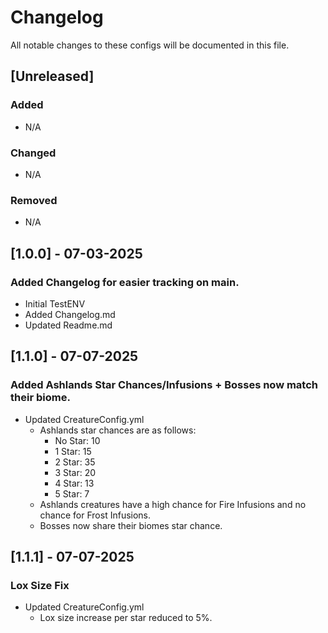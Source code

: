# Changelog

All notable changes to these configs will be documented in this file.

## [Unreleased]

### Added

- N/A

### Changed

- N/A

### Removed

- N/A

## [1.0.0] - 07-03-2025
### Added Changelog for easier tracking on main.
- Initial TestENV
- Added Changelog.md
- Updated Readme.md

## [1.1.0] - 07-07-2025
### Added Ashlands Star Chances/Infusions + Bosses now match their biome.
- Updated CreatureConfig.yml
  - Ashlands star chances are as follows:
    - No Star: 10
    - 1 Star: 15
    - 2 Star: 35
    - 3 Star: 20
    - 4 Star: 13
    - 5 Star: 7
  - Ashlands creatures have a high chance for Fire Infusions and no chance for Frost Infusions.
  - Bosses now share their biomes star chance.

## [1.1.1] - 07-07-2025
### Lox Size Fix
- Updated CreatureConfig.yml
  - Lox size increase per star reduced to 5%.